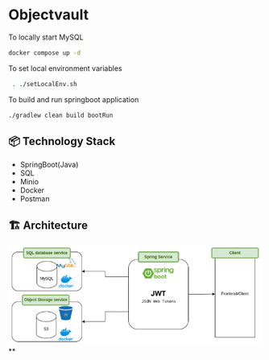 # Objectvault


To locally start MySQL
```sh
docker compose up -d 
```

To set local environment variables
```sh
 . ./setLocalEnv.sh 
```

To build and run springboot application
```sh
./gradlew clean build bootRun 
```

## 📦 Technology Stack
- SpringBoot(Java)
- SQL
- Minio
- Docker
- Postman


## 🏗️ Architecture


![sysarch](assets/s3.drawio.png?raw=true "sysarch")**